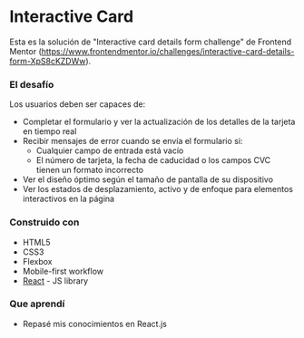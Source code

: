 # Interactive Card

Esta es la solución de "Interactive card details form challenge" de Frontend Mentor
(https://www.frontendmentor.io/challenges/interactive-card-details-form-XpS8cKZDWw).

### El desafío

Los usuarios deben ser capaces de:

- Completar el formulario y ver la actualización de los detalles de la tarjeta en tiempo real
- Recibir mensajes de error cuando se envía el formulario si:
  - Cualquier campo de entrada está vacío
  - El número de tarjeta, la fecha de caducidad o los campos CVC tienen un formato incorrecto
- Ver el diseño óptimo según el tamaño de pantalla de su dispositivo
- Ver los estados de desplazamiento, activo y de enfoque para elementos interactivos en la página

### Construido con
- HTML5
- CSS3
- Flexbox
- Mobile-first workflow
- [React](https://reactjs.org/) - JS library

### Que aprendí
- Repasé mis conocimientos en React.js
